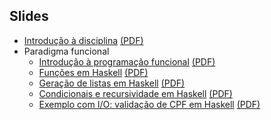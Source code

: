 Slides
------

- [Introdução à disciplina](https://docs.google.com/presentation/d/1SZ2F6yJBt_IIC4nx2LD4iThwgZKGbGDDIhKxgBlKrgw/edit?usp=sharing) [(PDF)](https://docs.google.com/presentation/d/1SZ2F6yJBt_IIC4nx2LD4iThwgZKGbGDDIhKxgBlKrgw/export/pdf)
- Paradigma funcional
   - [Introdução à programação funcional](https://docs.google.com/presentation/d/1jzz4HZhEmPwXvG9wCPAcJsEqZnXzMiGCwLRaNJwy4lI/edit?usp=sharing) [(PDF)](https://docs.google.com/presentation/d/1jzz4HZhEmPwXvG9wCPAcJsEqZnXzMiGCwLRaNJwy4lI/export/pdf)
   - [Funções em Haskell](https://docs.google.com/presentation/d/1oodGjHp6E7FyOvhaZ9Wb6G9obBzQBJZAvnie7ba2Wno/edit?usp=sharing) [(PDF)](https://docs.google.com/presentation/d/1oodGjHp6E7FyOvhaZ9Wb6G9obBzQBJZAvnie7ba2Wno/export/pdf)
   - [Geração de listas em Haskell](https://docs.google.com/presentation/d/1JVFCTYwsn0iDCTbmG4SkkpE81A-xsDqH7kn4wmiiQoA/edit?usp=sharing) [(PDF)](https://docs.google.com/presentation/d/1JVFCTYwsn0iDCTbmG4SkkpE81A-xsDqH7kn4wmiiQoA/export/pdf)
   - [Condicionais e recursividade em Haskell](https://docs.google.com/presentation/d/1SCBQmwFbHvp4Bme74kRvkV3fyCUeg9Bw_D4eI7fUUt4/edit?usp=sharing) [(PDF)](https://docs.google.com/presentation/d/1SCBQmwFbHvp4Bme74kRvkV3fyCUeg9Bw_D4eI7fUUt4/export/pdf)
   - [Exemplo com I/O: validação de CPF em Haskell](https://docs.google.com/presentation/d/13rufXdcsRziVncW4lMmGIVGYohuARZS2bViJaUJlaJg/edit?usp=sharing) [(PDF)](https://docs.google.com/presentation/d/13rufXdcsRziVncW4lMmGIVGYohuARZS2bViJaUJlaJg/export/pdf)

<!--
- Paradigma lógico
   - [Introdução à programação lógica](https://docs.google.com/presentation/d/1YfAJmPQRsDpr3V0_A9I8SaxBFKeM-TyqTvmN6XnAWHc/edit?usp=sharing) [(PDF)](https://docs.google.com/presentation/d/1YfAJmPQRsDpr3V0_A9I8SaxBFKeM-TyqTvmN6XnAWHc/export/pdf)
   - [Fatos, regras, consultas e variáveis em Prolog](https://docs.google.com/presentation/d/1VSONXQPshN0Bc-49fSI_oDCJawNpT310wEkU-3VdH9A/edit?usp=sharing) [(PDF)](https://docs.google.com/presentation/d/1VSONXQPshN0Bc-49fSI_oDCJawNpT310wEkU-3VdH9A/export/pdf)
   - [Listas em Prolog](https://docs.google.com/presentation/d/1NVpOmgzxU2RjHyuSr3wo61J7nfEosCYPBrBUsgsERNI/edit?usp=sharing) [(PDF)](https://docs.google.com/presentation/d/1NVpOmgzxU2RjHyuSr3wo61J7nfEosCYPBrBUsgsERNI/export/pdf)
   - [Processo de inferência em Prolog](https://docs.google.com/presentation/d/1YPOfpZK-gsOVCjzLwsRAk_X4MoCZK7TwL51wubNP3VU/edit?usp=sharing) [(PDF)](https://docs.google.com/presentation/d/1YPOfpZK-gsOVCjzLwsRAk_X4MoCZK7TwL51wubNP3VU/export/pdf)
- Paradigma orientado a objetos
   - [Introdução à programação orientada a objetos](https://docs.google.com/presentation/d/1dgMv-YJt-bQ6QBvKs4ws04kgH4XicCP851SsFP8CyJY/edit?usp=sharing) [(PDF)](https://docs.google.com/presentation/d/1dgMv-YJt-bQ6QBvKs4ws04kgH4XicCP851SsFP8CyJY/export/pdf)
   - [Encapsulamento, classes e objetos em Java](https://docs.google.com/presentation/d/10M7otpa1_Z18zxB2__zvGbCofInx_CZ5lpbX_RvOooA/edit?usp=sharing) [(PDF)](https://docs.google.com/presentation/d/10M7otpa1_Z18zxB2__zvGbCofInx_CZ5lpbX_RvOooA/export/pdf)
   - [Uso de static em Java](https://docs.google.com/presentation/d/1XRWVcxtssibNMllYdj4BEwUow0pUcauGBKATEiipnfA/edit?usp=sharing) [(PDF)](https://docs.google.com/presentation/d/1XRWVcxtssibNMllYdj4BEwUow0pUcauGBKATEiipnfA/export/pdf)
   - [Herança em Java](https://docs.google.com/presentation/d/1nTHSZMyDT0DxJpxd3nU4LPCDImgAuqvLC8XLzPibMnw/edit?usp=sharing) [(PDF)](https://docs.google.com/presentation/d/1nTHSZMyDT0DxJpxd3nU4LPCDImgAuqvLC8XLzPibMnw/export/pdf)
   - [Polimorfismo em Java](https://docs.google.com/presentation/d/1svZj1GZrA6jMvXQsr-o5xI9dgoBOs5Gk2UmAevPiEQo/edit?usp=sharing) [(PDF)](https://docs.google.com/presentation/d/1svZj1GZrA6jMvXQsr-o5xI9dgoBOs5Gk2UmAevPiEQo/export/pdf)
   - [Classes abstratas e interfaces](https://docs.google.com/presentation/d/1j1YV2bV4f45-q-AgQbfqOVt60qSok8Trkj3Z17M3UKg/edit?usp=sharing) [(PDF)](https://docs.google.com/presentation/d/1j1YV2bV4f45-q-AgQbfqOVt60qSok8Trkj3Z17M3UKg/export/pdf)
   - [Interfaces gráficas em Java](https://docs.google.com/presentation/d/1nwcBZscvpQDCY7xux7FaKWrSzn8VTJDKpm7mI5uoLJg/edit?usp=sharing) [(PDF)](https://docs.google.com/presentation/d/1nwcBZscvpQDCY7xux7FaKWrSzn8VTJDKpm7mI5uoLJg/export/pdf)
   - [Tratando eventos em JavaFX](https://docs.google.com/presentation/d/1T2tH7onXG6NT58PZsZsfaHkZtCBl05HuT-giPNkYf7Q/edit?usp=sharing) [(PDF)](https://docs.google.com/presentation/d/1T2tH7onXG6NT58PZsZsfaHkZtCBl05HuT-giPNkYf7Q/export/pdf)
   - [Padrão Model-View-Controller](https://docs.google.com/presentation/d/1QQVkxV3IgNUGbrAFAn4deeRvvf5m1M9OPguKnef5aec/edit?usp=sharing) [(PDF)](https://docs.google.com/presentation/d/1QQVkxV3IgNUGbrAFAn4deeRvvf5m1M9OPguKnef5aec/export/pdf)
   - [TableView em JavaFX](https://docs.google.com/presentation/d/1zXat8hYWPcZDuodOCyp6tlFRgeWLlTbbgQAOhAjtRfM/edit?usp=sharing) [(PDF)](https://docs.google.com/presentation/d/1zXat8hYWPcZDuodOCyp6tlFRgeWLlTbbgQAOhAjtRfM/export/pdf)
   - [Exceções em Java](https://docs.google.com/presentation/d/1HVoJcLVkVW8B35NGVyvynCEcG8RMjnPleHxpQyLrYwg/edit?usp=sharing) [(PDF)](https://docs.google.com/presentation/d/1HVoJcLVkVW8B35NGVyvynCEcG8RMjnPleHxpQyLrYwg/export/pdf)
- Programação concorrente
  - [Threads em Java](https://drive.google.com/file/d/1lY3Ys0k_bNgOcZCntxK7VcYKZhFEs1p6/view?usp=drivesdk)
  - [Problemas clássicos de programação concorrente](https://drive.google.com/file/d/1XoPe8UjF5Td4yBIGOsESlzMCtw9lwcvL/view?usp=drivesdk)


https://docs.google.com/presentation/d/1nTHSZMyDT0DxJpxd3nU4LPCDImgAuqvLC8XLzPibMnw/edit?usp=sharing

https://drive.google.com/open?id=10M7otpa1_Z18zxB2__zvGbCofInx_CZ5lpbX_RvOooA

https://drive.google.com/open?id=1dgMv-YJt-bQ6QBvKs4ws04kgH4XicCP851SsFP8CyJY

-->
